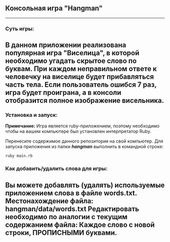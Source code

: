 ## Консольная игра "Hangman"

---

### Суть игры:

В данном приложении реализована популярная игра "Виселица", в которой необходимо угадать скрытое слово
по буквам. При каждом неправильном ответе к человечку на виселице будет прибавляться часть
тела. Если пользователь ошибся 7 раз, игра будет проиграна, а в консоли отобразится 
полное изображение висельника.
---
### Установка и запуск:

**Примечание:** Игра является ruby-приложением, поэтому необходимо чтобы на вашем компьютере был 
установлен интерпретатор Ruby.

Перенесите содержимое данного репозитория на свой компьютер.
Для запуска приложения из папки ***hangman*** выполнить в командной строке:

```
ruby main.rb
```
### Как добавить/удалить слова для игры:

Вы можете добавлять (удалять) используемые приложением слова в файле words.txt.
Местонахождение файла: hangman/data/words.txt
Редактировать необходимо по аналогии с текущим содержанием файла: Каждое слово с 
новой строки, **ПРОПИСНЫМИ** буквами.
---
